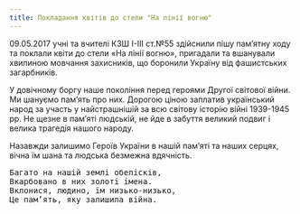 ```yaml
---
title: Покладання квітів до стели "На лінії вогню"
---
```


09.05.2017 учні та вчителі КЗШ І-ІІІ ст.№55 здійснили пішу пам’ятну ходу та поклали квіти до стели «На лінії вогню», пригадали та вшанували хвилиною мовчання захисників, що боронили Україну від фашистських загарбників.

У довічному боргу наше покоління перед героями Другої світової війни. Ми шануємо пам’ять про них. Дорогою ціною заплатив український народ за участь у найстрашнішій за всю світову історію війні 1939-1945 рр. Не щезне в пам’яті людській, не йде в забуття великий подвиг і велика трагедія нашого народу.

Назавжди залишимо Героїв України в нашій пам’яті та наших серцях, вічна їм шана та людська безмежна вдячність.

<pre>
Багато на нашій землі обелісків,
Вкарбовано в них золоті імена.
Вклонися, людино, їм низько-низько,
Це пам’ять, яку залишила війна.
</pre>

<slideshow id="_/72157683757846045" />
